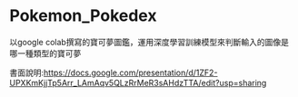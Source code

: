 # Pokemon_Pokedex
以google colab撰寫的寶可夢圖鑑，運用深度學習訓練模型來判斷輸入的圖像是哪一種類型的寶可夢

書面說明:https://docs.google.com/presentation/d/1ZF2-UPXKmKjjTp5Arr_LAmAqv5QLzRrMeR3sAHdzTTA/edit?usp=sharing
